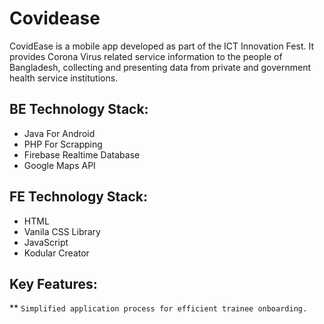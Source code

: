 # Covidease
CovidEase is a mobile app developed as part of the ICT Innovation Fest. It provides Corona Virus related service information to the people of Bangladesh, collecting and presenting data from private and government health service institutions.

## BE Technology Stack:
- Java For Android
- PHP For Scrapping
- Firebase Realtime Database
- Google Maps API

## FE Technology Stack:
- HTML
- Vanila CSS Library
- JavaScript
- Kodular Creator

## Key Features:

** ```Simplified application process for efficient trainee onboarding.```
